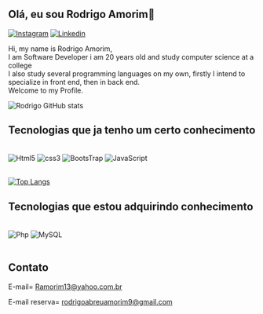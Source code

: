 ## Olá, eu sou Rodrigo Amorim👋

[![Instagram](https://img.shields.io/badge/Instagram-E4405F?style=for-the-badge&logo=instagram&logoColor=white)](https://www.instagram.com/rodrigo_aaa/)
[![Linkedin](https://img.shields.io/badge/LinkedIn-0077B5?style=for-the-badge&logo=linkedin&logoColor=white)](https://www.linkedin.com/in/rodrigo-amorim-022b2926a/)

Hi, my name is Rodrigo Amorim,<br>
I am
Software Developer
i am 20 years old and study computer science at a college <br>
I also study several programming languages on my own,
firstly I intend to specialize in front end, then in back end.<br>
Welcome to my Profile.

![Rodrigo GitHub stats](https://github-readme-stats.vercel.app/api?username=rabmorim&show_icons=true&theme=radical)

## Tecnologias que ja tenho um certo conhecimento
<div style="display: inline_block"><br/>
  <img align="center" alt="Html5" src="https://img.shields.io/badge/HTML5-E34F26?style=for-the-badge&logo=html5&logoColor=white"/>
  <img align="center" alt="css3" src="https://img.shields.io/badge/CSS3-1572B6?style=for-the-badge&logo=css3&logoColor=white"/>
  <img align="center" alt="BootsTrap" src="https://img.shields.io/badge/Bootstrap-563D7C?style=for-the-badge&logo=bootstrap&logoColor=white"/>
  <img align="center" alt="JavaScript" src="https://img.shields.io/badge/JavaScript-323330?style=for-the-badge&logo=javascript&logoColor=F7DF1E"/>
</div><br>  

[![Top Langs](https://github-readme-stats.vercel.app/api/top-langs/?username=rabmorim&hide_progress=true)](https://github.com/anuraghazra/github-readme-stats)


## Tecnologias que estou adquirindo conhecimento
<div style="display: inline_block"><br/>
  <img align="center" alt="Php" src="https://img.shields.io/badge/PHP-777BB4?style=for-the-badge&logo=php&logoColor=white"/>
  <img align="center" alt="MySQL" src="https://img.shields.io/badge/MySQL-00000F?style=for-the-badge&logo=mysql&logoColor=white"/>
</div><br>

## Contato
 E-mail= Ramorim13@yahoo.com.br
 
 E-mail reserva= rodrigoabreuamorim9@gmail.com


